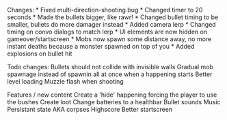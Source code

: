 Changes:
	* Fixed multi-direction-shooting bug
	* Changed timer to 20 seconds
	* Made the bullets bigger, like rawr!
	* Changed bullet timing to be smaller, bullets do more damager instead
	* Added camera lerp
	* Changed timing on convo dialogs to match lerp
	* UI elements are now hidden on gameover/startscreen
	* Mobs now spawn some distance away, no more instant deaths because a monster spawned on top of you
	* Added explosions on bullet hit

Todo changes:
	Bullets should not collide with invisible walls
	Gradual mob spawnage instead of spawnin all at once when a happening starts
	Better level loading
	Muzzle flash when shooting

Features / new content
	Create a 'hide' happening forcing the player to use the bushes
	Create loot
	Change batteries to a healthbar
	Bullet sounds
	Music
	Persistant state AKA corpses
	Highscore
	Better startscreen